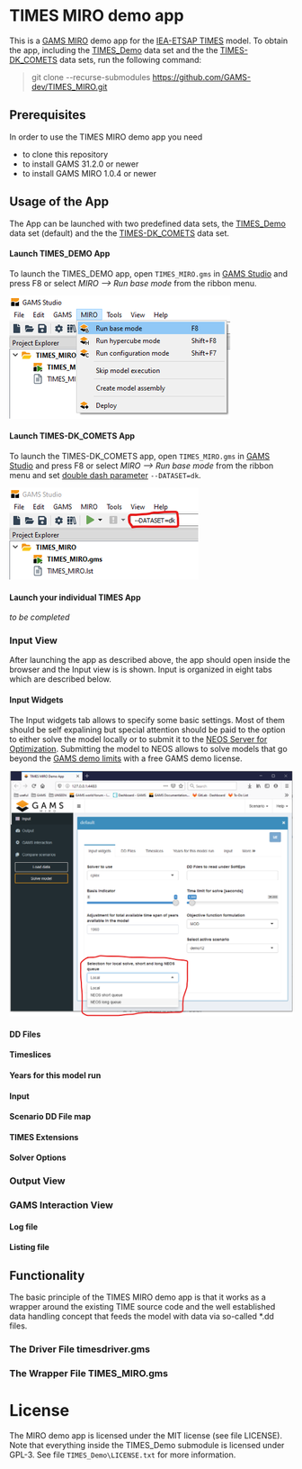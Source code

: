 # TIMES MIRO demo app
This is a [GAMS MIRO](https://gams.com/miro) demo app for the [IEA-ETSAP TIMES](https://github.com/etsap-TIMES/TIMES_model) model.
To obtain the app, including the [TIMES_Demo](https://github.com/etsap-TIMES/TIMES_Demo) data set and the the [TIMES-DK_COMETS](https://github.com/energy-modelling-club/TIMES-DK_COMETS) data sets, run the following command:
> git clone --recurse-submodules https://github.com/GAMS-dev/TIMES_MIRO.git

## Prerequisites
In order to use the TIMES MIRO demo app you need
* to clone this repository
* to install GAMS 31.2.0 or newer
* to install GAMS MIRO 1.0.4 or newer

## Usage of the App
The App can be launched with two predefined data sets, the [TIMES_Demo](https://github.com/etsap-TIMES/TIMES_Demo) data set (default) and the the [TIMES-DK_COMETS](https://github.com/energy-modelling-club/TIMES-DK_COMETS) data set.

#### Launch TIMES_DEMO App
To launch the TIMES_DEMO app, open `TIMES_MIRO.gms` in [GAMS Studio](https://www.gams.com/latest/docs/T_STUDIO.html) and press F8 or select *MIRO --> Run base mode* from the ribbon menu.

![runbasemode](/pics/run_base_mode.png?raw=true)

#### Launch TIMES-DK_COMETS App
To launch the TIMES-DK_COMETS app, open `TIMES_MIRO.gms` in [GAMS Studio](https://www.gams.com/latest/docs/T_STUDIO.html) and press F8 or select *MIRO --> Run base mode* from the ribbon menu and set [double dash parameter](https://www.gams.com/latest/docs/UG_GamsCall.html#UG_GamsCall_DoubleDashParametersEtc) `--DATASET=dk`.

![runbasemodedk](/pics/run_base_mode_dk.png?raw=true)

#### Launch your individual TIMES App
*to be completed*

### Input View
After launching the app as described above, the app should open inside the browser and the Input view is is shown. Input is organized in eight tabs which are described below.

#### Input Widgets
The Input widgets tab allows to specify some basic settings. Most of them should be self expalining but special attention should be paid to the option to either solve the model locally or to submit it to the [NEOS Server for Optimization](https://neos-server.org/neos/). Submitting the model to NEOS allows to solve models that go beyond the [GAMS demo limits](https://www.gams.com/latest/docs/UG_License.html#General_Information) with a free GAMS demo license.

![inputwidgets](/pics/input_widgets.png?raw=true)

#### DD Files

#### Timeslices

#### Years for this model run

#### Input

#### Scenario DD File map

#### TIMES Extensions

#### Solver Options

### Output View

### GAMS Interaction View

#### Log file

#### Listing file

## Functionality
The basic principle of the TIMES MIRO demo app is that it works as a wrapper around the existing TIME source code and the well established data handling concept that feeds the model with data via so-called *.dd files.

### The Driver File timesdriver.gms

### The Wrapper File TIMES_MIRO.gms

# License
The MIRO demo app is licensed under the MIT license (see file LICENSE). Note that everything inside the TIMES_Demo submodule is licensed under GPL-3. See file `TIMES_Demo\LICENSE.txt` for more information.
